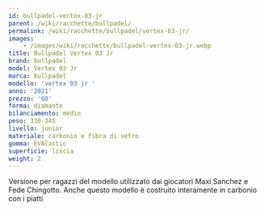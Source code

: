 ```yaml
---
id: bullpadel-vertex-03-jr
parent: /wiki/racchette/bullpadel/
permalink: /wiki/racchette/bullpadel/vertex-03-jr/
images:
    - /images/wiki/racchette/bullpadel-vertex-03-jr.webp
title: Bullpadel Vertex 03 Jr
brand: bullpadel
model: Vertex 03 Jr
marca: bullpadel
modello: 'vertex 03 jr '
anno: '2021'
prezzo: '60'
forma: diamante
bilanciamento: medio
peso: 330-345
livello: junior
materiale: carbonio e fibra di vetro
gomma: EVAlastic
superficie: liscia
weight: 2
---
```

Versione per ragazzi del modello utilizzato dai giocatori Maxi Sanchez e Fede Chingotto. Anche questo modello è costruito interamente in carbonio con i piatti
